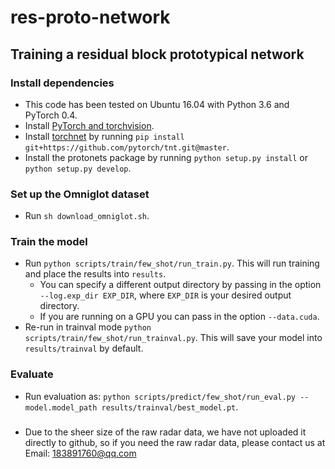 # res-proto-network
## Training a residual block prototypical network

### Install dependencies

* This code has been tested on Ubuntu 16.04 with Python 3.6 and PyTorch 0.4.
* Install [PyTorch and torchvision](http://pytorch.org/).
* Install [torchnet](https://github.com/pytorch/tnt) by running `pip install git+https://github.com/pytorch/tnt.git@master`.
* Install the protonets package by running `python setup.py install` or `python setup.py develop`.

### Set up the Omniglot dataset

* Run `sh download_omniglot.sh`.

### Train the model

* Run `python scripts/train/few_shot/run_train.py`. This will run training and place the results into `results`.
  * You can specify a different output directory by passing in the option `--log.exp_dir EXP_DIR`, where `EXP_DIR` is your desired output directory.
  * If you are running on a GPU you can pass in the option `--data.cuda`.
* Re-run in trainval mode `python scripts/train/few_shot/run_trainval.py`. This will save your model into `results/trainval` by default.

### Evaluate

* Run evaluation as: `python scripts/predict/few_shot/run_eval.py --model.model_path results/trainval/best_model.pt`.
### 
* Due to the sheer size of the raw radar data, we have not uploaded it directly to github, so if you need the raw radar data, please contact us at
Email: 183891760@qq.com
